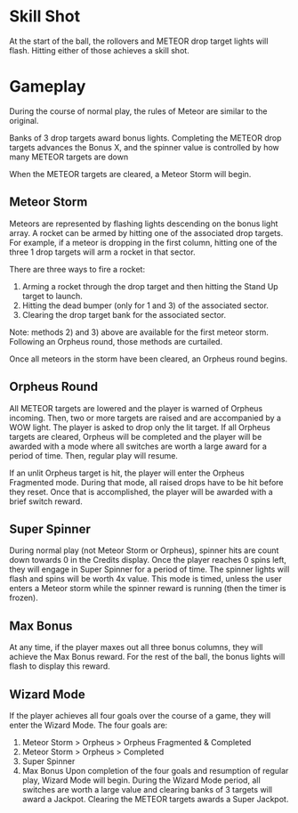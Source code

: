 Skill Shot
==========
At the start of the ball, the rollovers and METEOR drop target lights will flash.
Hitting either of those achieves a skill shot.

Gameplay
========
During the course of normal play, the rules of Meteor are similar to the original.

Banks of 3 drop targets award bonus lights. Completing the METEOR drop targets advances the Bonus X, and the spinner value is controlled by how many METEOR targets are down

When the METEOR targets are cleared, a Meteor Storm will begin.

Meteor Storm
------------
Meteors are represented by flashing lights descending on the bonus light array. A rocket can be armed by hitting one of the associated drop targets. For example, if a meteor is dropping in the first column, hitting one of the three 1 drop targets will arm a rocket in that sector.

There are three ways to fire a rocket:
1) Arming a rocket through the drop target and then hitting the Stand Up target to launch.
2) Hitting the dead bumper (only for 1 and 3) of the associated sector.
3) Clearing the drop target bank for the associated sector.

Note: methods 2) and 3) above are available for the first meteor storm. Following
an Orpheus round, those methods are curtailed.

Once all meteors in the storm have been cleared, an Orpheus round begins.

Orpheus Round
-------------
All METEOR targets are lowered and the player is warned of Orpheus incoming. Then, two or more targets are raised and are accompanied by a WOW light. The player is asked to drop only the lit target. If all Orpheus targets are cleared, Orpheus will be completed and the player will be awarded with a mode where all switches are worth a large award for a period of time. Then, regular play will resume.

If an unlit Orpheus target is hit, the player will enter the Orpheus Fragmented mode. During that mode, all raised drops have to be hit before they reset. Once that is accomplished, the player will be awarded with a brief switch reward.

Super Spinner
-------------
During normal play (not Meteor Storm or Orpheus), spinner hits are count down towards 0 in the Credits display. Once the player reaches 0 spins left, they will engage in Super Spinner for a period of time. The spinner lights will flash and spins will be worth 4x value. This mode is timed, unless the user enters a Meteor storm while the spinner reward is running (then the timer is frozen).

Max Bonus
---------
At any time, if the player maxes out all three bonus columns, they will achieve the Max Bonus reward. For the rest of the ball, the bonus lights will flash to display this reward.

Wizard Mode
-----------
If the player achieves all four goals over the course of a game, they will enter the Wizard Mode. The four goals are:
1) Meteor Storm > Orpheus > Orpheus Fragmented & Completed
2) Meteor Storm > Orpheus > Completed
3) Super Spinner
4) Max Bonus
Upon completion of the four goals and resumption of regular play, Wizard Mode will begin. During the Wizard Mode period, all switches are worth a large value and clearing banks of 3 targets will award a Jackpot. Clearing the METEOR targets awards a Super Jackpot.
